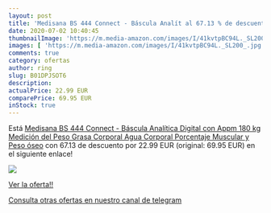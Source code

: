 ```yaml
---
layout: post
title: 'Medisana BS 444 Connect - Báscula Analít al 67.13 % de descuento'
date: 2020-07-02 10:40:45
thumbnailImage: 'https://m.media-amazon.com/images/I/41kvtpBC94L._SL200_.jpg'
images: [ 'https://m.media-amazon.com/images/I/41kvtpBC94L._SL200_.jpg' ]
comments: true
category: ofertas
author: ring
slug: B01DPJSOT6
description:
actualPrice: 22.99 EUR
comparePrice: 69.95 EUR
inStock: true
---
```


Está [Medisana BS 444 Connect - Báscula Analítica Digital  con Appm  180 kg  Medición del Peso  Grasa Corporal  Agua Corporal  Porcentaje Muscular y Peso óseo](https://www.amazon.com/dp/B01DPJSOT6/?tag=redken08-20) con 67.13 de descuento por 22.99 EUR (original: 69.95 EUR) en el siguiente enlace!

[![](https://m.media-amazon.com/images/I/41kvtpBC94L._SL200_.jpg)](https://www.amazon.com/dp/B01DPJSOT6/?tag=redken08-20)

[Ver la oferta!!](https://www.amazon.com/dp/B01DPJSOT6/?tag=redken08-20)

[Consulta otras ofertas en nuestro canal de telegram](https://t.me/s/ofertas25)
